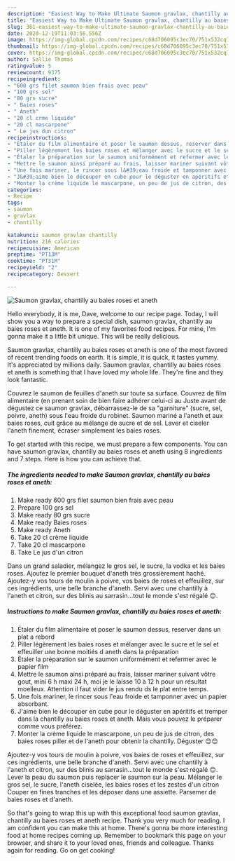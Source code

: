 ```yaml
---
description: "Easiest Way to Make Ultimate Saumon gravlax, chantilly au baies roses et aneth"
title: "Easiest Way to Make Ultimate Saumon gravlax, chantilly au baies roses et aneth"
slug: 361-easiest-way-to-make-ultimate-saumon-gravlax-chantilly-au-baies-roses-et-aneth
date: 2020-12-19T11:03:56.556Z
image: https://img-global.cpcdn.com/recipes/c68d706095c3ec70/751x532cq70/saumon-gravlax-chantilly-au-baies-roses-et-aneth-photo-principale-de-la-recette.jpg
thumbnail: https://img-global.cpcdn.com/recipes/c68d706095c3ec70/751x532cq70/saumon-gravlax-chantilly-au-baies-roses-et-aneth-photo-principale-de-la-recette.jpg
cover: https://img-global.cpcdn.com/recipes/c68d706095c3ec70/751x532cq70/saumon-gravlax-chantilly-au-baies-roses-et-aneth-photo-principale-de-la-recette.jpg
author: Sallie Thomas
ratingvalue: 5
reviewcount: 9375
recipeingredient:
- "600 grs filet saumon bien frais avec peau"
- "100 grs sel"
- "80 grs sucre"
- " Baies roses"
- " Aneth"
- "20 cl crme liquide"
- "20 cl mascarpone"
- " Le jus dun citron"
recipeinstructions:
- "Étaler du film alimentaire et poser le saumon dessus, reserver dans un plat a rebord"
- "Piller légèrement les baies roses et mélanger avec le sucre et le sel et effeuiller une bonne moitiés d aneth dans la préparation"
- "Étaler la préparation sur le saumon uniformément et refermer avec le papier film"
- "Mettre le saumon ainsi préparé au frais, laisser mariner suivant vôtre gout, mini 6 h maxi 24 h, moi je le laisse 10 à 12 h pour un résultat moelleux. Attention il faut vider le jus rendu ds le plat entre temps."
- "Une fois mariner, le rincer sous l&#39;eau froide et tamponner avec un papier absorbant."
- "J&#39;aime bien le découper en cube pour le déguster en apéritifs et tremper dans la chantilly au baies roses et aneth. Mais vous pouvez le préparer comme vous préférez."
- "Monter la crème liquide le mascarpone, un peu de jus de citron, des baies roses piller et de l&#39;aneth pour obtenir la chantilly. Déguster 😊😊"
categories:
- Recipe
tags:
- saumon
- gravlax
- chantilly

katakunci: saumon gravlax chantilly 
nutrition: 216 calories
recipecuisine: American
preptime: "PT13M"
cooktime: "PT31M"
recipeyield: "2"
recipecategory: Dessert

---
```



![Saumon gravlax, chantilly au baies roses et aneth](https://img-global.cpcdn.com/recipes/c68d706095c3ec70/751x532cq70/saumon-gravlax-chantilly-au-baies-roses-et-aneth-photo-principale-de-la-recette.jpg)

Hello everybody, it is me, Dave, welcome to our recipe page. Today, I will show you a way to prepare a special dish, saumon gravlax, chantilly au baies roses et aneth. It is one of my favorites food recipes. For mine, I'm gonna make it a little bit unique. This will be really delicious.

Saumon gravlax, chantilly au baies roses et aneth is one of the most favored of recent trending foods on earth. It is simple, it is quick, it tastes yummy. It's appreciated by millions daily. Saumon gravlax, chantilly au baies roses et aneth is something that I have loved my whole life. They're fine and they look fantastic.

Couvrez le saumon de feuilles d&#39;aneth sur toute sa surface. Couvrez de film alimentaire (en prenant soin de bien faire adhérer celui-ci au Juste avant de dégustez ce saumon gravlax, débarrassez-le de sa &#34;garniture&#34; (sucre, sel, poivre, aneth) sous l&#39;eau froide du robinet. Saumon mariné a l&#39;aneth et aux baies roses, cuit grâce au mélange de sucre et de sel. Laver et ciseler l&#39;aneth finement, écraser simplement les baies roses.


To get started with this recipe, we must prepare a few components. You can have saumon gravlax, chantilly au baies roses et aneth using 8 ingredients and 7 steps. Here is how you can achieve that.

<!--inarticleads1-->

##### The ingredients needed to make Saumon gravlax, chantilly au baies roses et aneth:

1. Make ready 600 grs filet saumon bien frais avec peau
1. Prepare 100 grs sel
1. Make ready 80 grs sucre
1. Make ready  Baies roses
1. Make ready  Aneth
1. Take 20 cl crème liquide
1. Take 20 cl mascarpone
1. Take  Le jus d&#39;un citron


Dans un grand saladier, mélangez le gros sel, le sucre, la vodka et les baies roses. Ajoutez le premier bouquet d&#39;aneth très grossièrement haché. Ajoutez-y vos tours de moulin à poivre, vos baies de roses et effeuillez, sur ces ingrédients, une belle branche d&#39;aneth. Servi avec une chantilly à l&#39;aneth et citron, sur des blinis au sarrasin…tout le monde s&#39;est régalé 😊. 

<!--inarticleads2-->

##### Instructions to make Saumon gravlax, chantilly au baies roses et aneth:

1. Étaler du film alimentaire et poser le saumon dessus, reserver dans un plat a rebord
1. Piller légèrement les baies roses et mélanger avec le sucre et le sel et effeuiller une bonne moitiés d aneth dans la préparation
1. Étaler la préparation sur le saumon uniformément et refermer avec le papier film
1. Mettre le saumon ainsi préparé au frais, laisser mariner suivant vôtre gout, mini 6 h maxi 24 h, moi je le laisse 10 à 12 h pour un résultat moelleux. Attention il faut vider le jus rendu ds le plat entre temps.
1. Une fois mariner, le rincer sous l&#39;eau froide et tamponner avec un papier absorbant.
1. J&#39;aime bien le découper en cube pour le déguster en apéritifs et tremper dans la chantilly au baies roses et aneth. Mais vous pouvez le préparer comme vous préférez.
1. Monter la crème liquide le mascarpone, un peu de jus de citron, des baies roses piller et de l&#39;aneth pour obtenir la chantilly. Déguster 😊😊


Ajoutez-y vos tours de moulin à poivre, vos baies de roses et effeuillez, sur ces ingrédients, une belle branche d&#39;aneth. Servi avec une chantilly à l&#39;aneth et citron, sur des blinis au sarrasin…tout le monde s&#39;est régalé 😊. Lever la peau du saumon puis replacer le saumon sur la peau. Mélanger le gros sel, le sucre, l&#39;aneth ciselée, les baies roses et les zestes d&#39;un citron Couper en fines tranches et les déposer dans une assiette. Parsemer de baies roses et d&#39;aneth. 

So that's going to wrap this up with this exceptional food saumon gravlax, chantilly au baies roses et aneth recipe. Thank you very much for reading. I am confident you can make this at home. There's gonna be more interesting food at home recipes coming up. Remember to bookmark this page on your browser, and share it to your loved ones, friends and colleague. Thanks again for reading. Go on get cooking!
